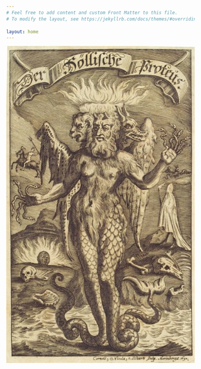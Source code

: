 ```yaml
---
# Feel free to add content and custom Front Matter to this file.
# To modify the layout, see https://jekyllrb.com/docs/themes/#overriding-theme-defaults

layout: home
---
```


<img class="homepage-img" src="/assets/plc.jpg" alt="Erasmus Francisci (1627-1694) was the author of Hoellischer Proteus, Public domain, via Wikimedia Commons">
